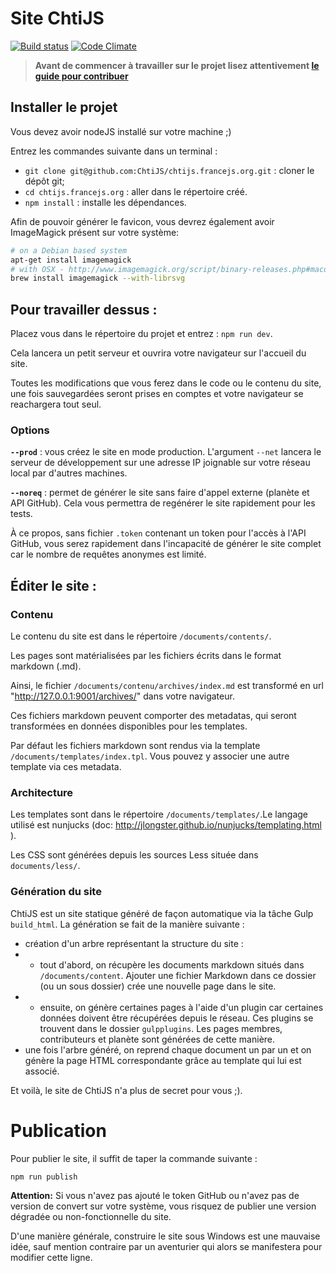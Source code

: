 # Site ChtiJS
[![Build status](https://api.travis-ci.org/ChtiJS/chtijs.francejs.org.svg)](https://travis-ci.org/ChtiJS/chtijs.francejs.org)
[![Code Climate](https://codeclimate.com/github/ChtiJS/chtijs.francejs.org.svg)](https://codeclimate.com/github/ChtiJS/chtijs.francejs.org)

> **Avant de commencer à travailler sur le projet lisez attentivement
 [le guide pour contribuer](CONTRIBUTING.md)**

## Installer le projet

Vous devez avoir nodeJS installé sur votre machine ;)

Entrez les commandes suivante dans un terminal :
- `git clone git@github.com:ChtiJS/chtijs.francejs.org.git` : cloner le dépôt git;
- `cd chtijs.francejs.org` : aller dans le répertoire créé.
- `npm install` : installe les dépendances.

Afin de pouvoir générer le favicon, vous devrez également avoir ImageMagick
 présent sur votre système:
```sh
# on a Debian based system
apt-get install imagemagick
# with OSX - http://www.imagemagick.org/script/binary-releases.php#macosx
brew install imagemagick --with-librsvg
```

## Pour travailler dessus :

Placez vous dans le répertoire du projet et entrez : `npm run dev`.

Cela lancera un petit serveur et ouvrira votre navigateur sur l'accueil du site.

Toutes les modifications que vous ferez dans le code ou le contenu du site,
 une fois sauvegardées seront prises en comptes et votre navigateur se
 reachargera tout seul.

### Options

**`--prod`** : vous créez le site en mode production. L'argument `--net`
 lancera le serveur de développement sur une adresse IP joignable sur votre
 réseau local par d'autres machines.

**`--noreq`** : permet de générer le site sans faire d'appel externe
 (planète et API GitHub). Cela vous permettra de regénérer le site rapidement
 pour les tests.

À ce propos, sans fichier `.token` contenant un token pour l'accès à l'API GitHub,
 vous serez rapidement dans l'incapacité de générer le site complet car le
 nombre de requêtes anonymes est limité.

## Éditer le site :

### Contenu

Le contenu du site est dans le répertoire `/documents/contents/`.

Les pages sont matérialisées par les fichiers écrits dans le format markdown (.md).

Ainsi, le fichier `/documents/contenu/archives/index.md` est transformé en url
 "http://127.0.0.1:9001/archives/" dans votre navigateur.

Ces fichiers markdown peuvent comporter des metadatas, qui seront transformées
 en données disponibles pour les templates.

Par défaut les fichiers markdown sont rendus via la template
 `/documents/templates/index.tpl`. Vous pouvez y associer une autre template
 via ces metadata.

### Architecture

Les templates sont dans le répertoire `/documents/templates/`.Le langage utilisé
 est nunjucks (doc: http://jlongster.github.io/nunjucks/templating.html ).

Les CSS sont générées depuis les sources Less située dans `documents/less/`.

### Génération du site

ChtiJS est un site statique généré de façon automatique via la tâche Gulp
 `build_html`. La génération se fait de la manière suivante :

* création d'un arbre représentant la structure du site :
* * tout d'abord, on récupère les documents markdown  situés dans
 `/documents/content`. Ajouter une fichier Markdown dans ce dossier (ou un
 sous dossier) crée une nouvelle page dans le site.
* * ensuite, on génère certaines pages à l'aide d'un plugin car certaines données
 doivent être récupérées depuis le réseau. Ces plugins se trouvent dans le
 dossier `gulpplugins`. Les pages membres, contributeurs et planète sont
 générées de cette manière.
* une fois l'arbre généré, on reprend chaque document un par un et on génère
 la page HTML correspondante grâce au template qui lui est associé.

Et voilà, le site de ChtiJS n'a plus de secret pour vous ;).

# Publication
Pour publier le site, il suffit de taper la commande suivante :
```sh
npm run publish
```

**Attention:** Si vous n'avez pas ajouté le token GitHub ou n'avez pas de version de convert sur votre système, vous risquez de publier une version dégradée ou non-fonctionnelle du site.

D'une manière générale, construire le site sous Windows est une mauvaise idée, sauf mention contraire par un aventurier qui alors se manifestera pour modifier cette ligne.
